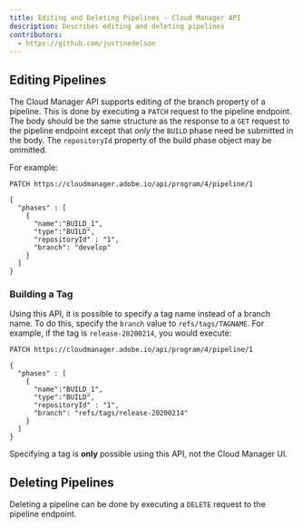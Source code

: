 ```yaml
---
title: Editing and Deleting Pipelines - Cloud Manager API
description: Describes editing and deleting pipelines
contributors:
  - https://github.com/justinedelson
---
```


## Editing Pipelines

The Cloud Manager API supports editing of the branch property of a pipeline. This is done by executing a `PATCH` request to the pipeline endpoint. The body should be the same structure as the response to a `GET` request to the pipeline endpoint except that *only* the `BUILD` phase need be submitted in the body. The `repositoryId` property of the build phase object may be ommitted.

For example:

```
PATCH https://cloudmanager.adobe.io/api/program/4/pipeline/1

{
  "phases" : [
    {
      "name":"BUILD_1",
      "type":"BUILD",
      "repositoryId" : "1",
      "branch": "develop"
    }
  ]
}
```

### Building a Tag

Using this API, it is possible to specify a tag name instead of a branch name. To do this, specify the `branch` value to `refs/tags/TAGNAME`. For example, if the tag is `release-20200214`, you would execute:

```
PATCH https://cloudmanager.adobe.io/api/program/4/pipeline/1

{
  "phases" : [
    {
      "name":"BUILD_1",
      "type":"BUILD",
      "repositoryId" : "1",
      "branch": "refs/tags/release-20200214"
    }
  ]
}
```

<InlineAlert slots="text" />

Specifying a tag is **only** possible using this API, not the Cloud Manager UI.

## Deleting Pipelines

Deleting a pipeline can be done by executing a `DELETE` request to the pipeline endpoint.